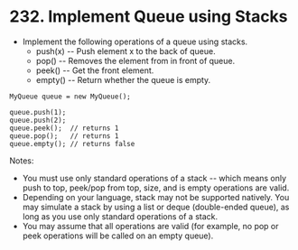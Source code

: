 # 232. Implement Queue using Stacks
* Implement the following operations of a queue using stacks.
    * push(x) -- Push element x to the back of queue.
    * pop() -- Removes the element from in front of queue.
    * peek() -- Get the front element.
    * empty() -- Return whether the queue is empty.
```text
MyQueue queue = new MyQueue();

queue.push(1);
queue.push(2);  
queue.peek();  // returns 1
queue.pop();   // returns 1
queue.empty(); // returns false
```
Notes:
* You must use only standard operations of a stack -- which means only push to top, peek/pop from top, size, and is empty operations are valid.
* Depending on your language, stack may not be supported natively. You may simulate a stack by using a list or deque (double-ended queue), as long as you use only standard operations of a stack.
* You may assume that all operations are valid (for example, no pop or peek operations will be called on an empty queue).